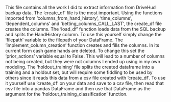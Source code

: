 This file contains all the work I did to extract information from DriveHud backup data. The ‘create_df’ file is the most important. Using the functions imported from ‘columns_from_hand_history’, ‘time_columns’, ‘dependent_columns’ and ‘betting_columns_CALL_LAST’, the create_df file creates the columns. The ‘load_df’ function loads data from the SQL backup and splits the HandHistory column. To use this yourself simply change the ‘filepath’ variable to the filepath of your DataFrame. The ‘implement_column_creation’ function creates and fills the columns. In its current form cash game hands are deleted. To change this set the ‘prior_actions’ variable equal to False. This will lead to a number of columns not being created, but they were not columns I ended up using in my own modeling. The ‘holdout_training’ file splits the created dataframe into a training and a holdout set, but will require some fiddling to be used by others since it reads this data from a csv file created with ‘create_df’. To use it yourself use ‘create_df’ on your data and save to a csv file, then read that csv file into a pandas DataFrame and then use that DataFrame as the argument for the ‘holdout_training_classification’ function.  